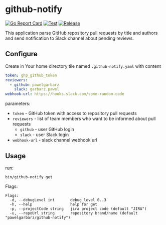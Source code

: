 # github-notify

[![Go Report Card](https://goreportcard.com/badge/github.com/pawelgarbarz/github-notify?style=flat-square)](https://goreportcard.com/report/github.com/pawelgarbarz/github-notify)
[![Test](https://github.com/pawelgarbarz/github-notify/actions/workflows/main.yaml/badge.svg)](https://github.com/pawelgarbarz/github-notify/actions/workflows/main.yml)
[![Release](https://img.shields.io/github/release/pawelgarbarz/github-notify.svg?style=flat-square)](https://github.com/pawelgarbarz/github-notify/releases/latest)

This application parse GitHub repository pull requests by title and authors and send notification to Slack channel about pending reviews.

## Configure
Create in Your home directory tile named `.github-notify.yaml` with content
```yaml
token: ghp_github_token
reviewers:
  - github: pawelgarbarz
    slack: garbarz.pawel
webhook-url: https://hooks.slack.com/some-random-code
```

parameters:
- `token` - GitHub token with access to repository pull requests
- `reviewers` - list of team members who want to be informed about pull requests
  - `github` - user GitHub login
  - `slack` - user Slack login
- `webhook-url` - slack channel webhook url

## Usage
run:
```shell
bin/github-notify get
```

Flags:
```shell
Flags:
  -d, --debugLevel int       debug level 0..3
  -h, --help                 help for get
  -p, --projectCode string   jira project code (default "JIRA")
  -u, --repoUrl string       repository brand/name (default "pawelgarbarz/github-notify")

```